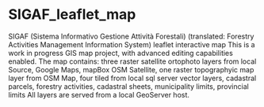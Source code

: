 # SIGAF_leaflet_map
SIGAF (Sistema Informativo Gestione Attività Forestali) (translated: Forestry Activities Management Information System) leaflet interactive map 
This is a work in progress GIS map project, with advanced editing capabilities enabled.
The map contains:
three raster satellite ortophoto layers from  local Source, Google Maps, mapBox OSM Satellite, 
one raster topographyic map layer from OSM Map,
four tiled from local sql server vector layers, cadastral parcels, forestry activities, cadastral sheets, municipality limits, provincial limits 
All layers are served from a local GeoServer host.
